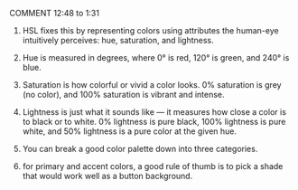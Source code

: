 COMMENT 12:48 to 1:31 
1. HSL fixes this by representing colors using attributes the human-eye
intuitively perceives: hue, saturation, and lightness.
2. Hue is measured in degrees, where 0° is red, 120° is green, and 240° is blue.
3. Saturation is how colorful or vivid a color looks. 0% saturation is grey (no
color), and 100% saturation is vibrant and intense.
4. Lightness is just what it sounds like — it measures how close a color is to
black or to white. 0% lightness is pure black, 100% lightness is pure white,
and 50% lightness is a pure color at the given hue.


5. You can break a good color palette down into three categories.
6. for primary and accent colors, a
good rule of thumb is to pick a shade that would work well as a button
background.